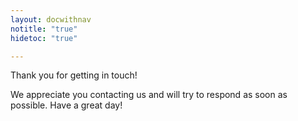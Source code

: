 ```yaml
---
layout: docwithnav
notitle: "true"
hidetoc: "true"

---
```


<div id="contact-us-thanks" class="center">
    <div class="thanks-content">
        <i class="fa fa-check" aria-hidden="true"></i>
        <p class="thank-you">Thank you for getting in touch!</p>
        <p>We appreciate you contacting us and will try to respond as soon as possible. Have a great day!</p>
    </div>
</div>
<script type="text/javascript">
    jqueryDefer(function () {
        $('html, body').animate({
                    scrollTop: $('#contact-us-thanks').offset().top - 100
                  }, 0);
        $('#contact-us-thanks .thanks-content').addClass("animated zoomIn");        
    });
</script>
